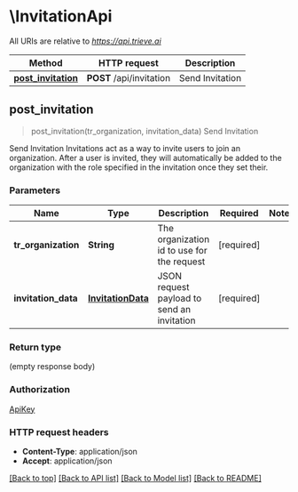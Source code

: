 # \InvitationApi

All URIs are relative to *https://api.trieve.ai*

Method | HTTP request | Description
------------- | ------------- | -------------
[**post_invitation**](InvitationApi.md#post_invitation) | **POST** /api/invitation | Send Invitation



## post_invitation

> post_invitation(tr_organization, invitation_data)
Send Invitation

Send Invitation  Invitations act as a way to invite users to join an organization. After a user is invited, they will automatically be added to the organization with the role specified in the invitation once they set their.

### Parameters


Name | Type | Description  | Required | Notes
------------- | ------------- | ------------- | ------------- | -------------
**tr_organization** | **String** | The organization id to use for the request | [required] |
**invitation_data** | [**InvitationData**](InvitationData.md) | JSON request payload to send an invitation | [required] |

### Return type

 (empty response body)

### Authorization

[ApiKey](../README.md#ApiKey)

### HTTP request headers

- **Content-Type**: application/json
- **Accept**: application/json

[[Back to top]](#) [[Back to API list]](../README.md#documentation-for-api-endpoints) [[Back to Model list]](../README.md#documentation-for-models) [[Back to README]](../README.md)

